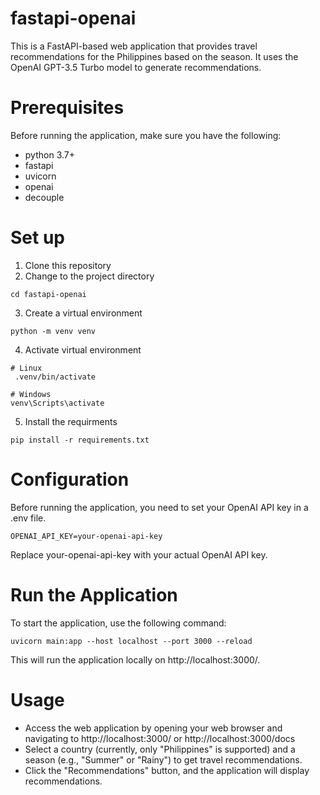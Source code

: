 # fastapi-openai

This is a FastAPI-based web application that provides travel recommendations for the Philippines based on the season. It uses the OpenAI GPT-3.5 Turbo model to generate recommendations.

# Prerequisites
Before running the application, make sure you have the following:

* python 3.7+
* fastapi
* uvicorn
* openai
* decouple

# Set up
1. Clone this repository
2. Change to the project directory
```
cd fastapi-openai
```
3. Create a virtual environment
```
python -m venv venv
``` 
4. Activate virtual environment
```
# Linux
 .venv/bin/activate
```
```
# Windows
venv\Scripts\activate
```  
5. Install the requirments
```
pip install -r requirements.txt
```
# Configuration
Before running the application, you need to set your OpenAI API key in a .env file. 
```
OPENAI_API_KEY=your-openai-api-key
```
Replace your-openai-api-key with your actual OpenAI API key.

# Run the Application
To start the application, use the following command:
```
uvicorn main:app --host localhost --port 3000 --reload
```
This will run the application locally on http://localhost:3000/.

# Usage
* Access the web application by opening your web browser and navigating to http://localhost:3000/ or http://localhost:3000/docs
* Select a country (currently, only "Philippines" is supported) and a season (e.g., "Summer" or "Rainy") to get travel recommendations.
* Click the "Recommendations" button, and the application will display recommendations.
